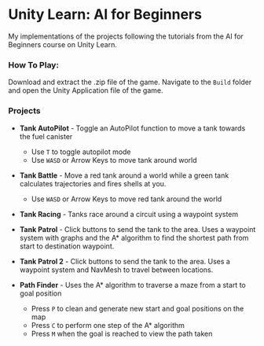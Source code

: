 # Unity Learn: AI for Beginners

My implementations of the projects following the tutorials from the AI for Beginners course on Unity Learn.

### How To Play: 

Download and extract the .zip file of the game. Navigate to the `Build` folder and open the Unity Application file of the game.

### Projects

* **Tank AutoPilot** - Toggle an AutoPilot function to move a tank towards the fuel canister
  * Use `T` to toggle autopilot mode
  * Use `WASD` or Arrow Keys to move tank around world

* **Tank Battle** - Move a red tank around a world while a green tank calculates trajectories and fires shells at you.
  * Use `WASD` or Arrow Keys to move red tank around the world
  
* **Tank Racing** - Tanks race around a circuit using a waypoint system

* **Tank Patrol** - Click buttons to send the tank to the area. Uses a waypoint system with graphs and the A* algorithm to find the shortest path
from start to destination waypoint.

* **Tank Patrol 2** - Click buttons to send the tank to the area. Uses a waypoint system and NavMesh to travel between locations.

* **Path Finder** - Uses the A* algorithm to traverse a maze from a start to goal position
  * Press `P` to clean and generate new start and goal positions on the map
  * Press `C` to perform one step of the A* algorithm
  * Press `M` when the goal is reached to view the path taken
